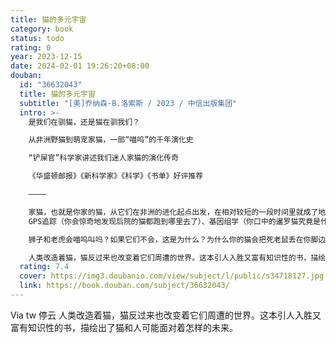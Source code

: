 ```yaml
---
title: 猫的多元宇宙
category: book
status: todo
rating: 0
year: 2023-12-15
date: 2024-02-01 19:26:20+08:00
douban:
  id: "36632043"
  title: 猫的多元宇宙
  subtitle: "[美]乔纳森·B.洛索斯 / 2023 / 中信出版集团"
  intro: >-
    是我们在驯猫，还是猫在驯我们？

    从非洲野猫到萌宠家猫，一部“喵呜”的千年演化史

    “铲屎官”科学家讲述我们迷人家猫的演化传奇

    《华盛顿邮报》《新科学家》《科学》《书单》好评推荐

    ————

    家猫，也就是你家的猫，从它们在非洲的进化起点出发，在相对较短的一段时间里就成了地球上最成功、最多样化的物种之一。乔纳森·洛索斯既是一位科学家，也是位“猫奴”，他在这本书中探讨了如今研究人员如何利用现代科技的各种工具——从
    GPS追踪（你会惊奇地发现后院的猫都跑到哪里去了）、基因组学（你口中的暹罗猫究竟是什么？）到考古学——来揭开猫过去、现在和未来的秘密。除了掀开猫的祖先的神秘面纱，《猫的多元宇宙》还让我们以猫的视角观察当今猫的栖息地，包括认识它们的野生近亲，这些野生小家伙的习性有时和你家里可爱的家猫出奇地相似。

    狮子和老虎会喵呜叫吗？如果它们不会，这是为什么？为什么你的猫会把死老鼠丢在你脚边（或者枕头上）？把虎猫当作宠物是个坏主意吗？猫最早何时离开非洲平原的？埃及象形文字中的那些猫又是怎么回事？洛索斯以亲切的口吻，引用亲身研究调查和多猫家庭中的诸多实例，轻松地解读了复杂的科学和历史，探讨几千年来自然和人工选择如何塑造了当代的猫，让许多新品种在解剖结构和行为方式上都和它们的祖先大相径庭。但作为捕食者的猫，在野外似乎仍旧留了一“爪”，在它们占领世界各地的新领地时尤为明显。

    人类改造着猫，猫反过来也改变着它们周遭的世界。这本引人入胜又富有知识性的书，描绘出了猫和人可能面对着怎样的未来。
  rating: 7.4
  cover: https://img3.doubanio.com/view/subject/l/public/s34718127.jpg
  link: https://book.douban.com/subject/36632043/
---
```


Via tw 停云 人类改造着猫，猫反过来也改变着它们周遭的世界。这本引人入胜又富有知识性的书，描绘出了猫和人可能面对着怎样的未来。
